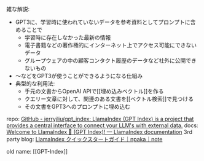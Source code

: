 
雑な解説:
- GPT3に、学習時に使われていないデータを参考資料としてプロンプトに含めることで
    - 学習時に存在しなかった最新の情報
    - 電子書籍などの著作権的にインターネット上でアクセス可能にできないデータ
    - グループウェアの中の顧客コンタクト履歴のデータなど社外に公開できないもの
- 〜などをGPT3が使うことができるようになる仕組み
- 典型的な利用法:
    - 手元の文書からOpenAI APIで[[埋め込みベクトル]]を作る
    - クエリー文章に対して、関連のある文書を[[ベクトル検索]]で見つける
    - その文書をGPT3へのプロンプトに埋め込む

repo: [GitHub - jerryjliu/gpt_index: LlamaIndex (GPT Index) is a project that provides a central interface to connect your LLM's with external data.](https://github.com/jerryjliu/gpt_index)
docs: [Welcome to LlamaIndex 🦙 (GPT Index)! — LlamaIndex documentation](https://gpt-index.readthedocs.io/en/latest/index.html)
3rd party blog: [LlamaIndex クイックスタートガイド｜npaka｜note](https://note.com/npaka/n/n8c3867a55837)

old name: [[GPT-Index]]
